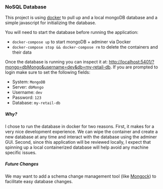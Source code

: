 ### NoSQL Database
This project is using [docker](https://docs.docker.com/install/) to pull up and a local mongoDB database and a simple
 javascript for initializing the database. 

You will need to start the database before running the application:

- `docker-compose up` to start mongoDB + adminer via Docker
- `docker-compose stop && docker-compose rm` to delete the containers and their data

Once the database is running you can inspect it at: 
[http://localhost:5401/?mongo=dbMongo&username=dev&db=my-retail-db](http://localhost:5401/?mongo=dbMongo&username=dev&db=my-retail-db).
If you are prompted to login make sure to set the following fields:
- System: `MongoDB`
- Server: `dbMongo`
- Username: `dev`
- Password: `123`
- Database: `my-retail-db`

##### Why?
I chose to run the database in docker for two reasons. First, it makes for a very nice development experience.
We can wipe the container and create a new database at any time and interact with the database using the adminer GUI.
Second, since this application will be reviewed locally, I expect that spinning up a local containerized database
will help avoid any machine specific issues. 

##### Future Changes
We may want to add a schema change management tool (like [Mongock](https://github.com/cloudyrock/mongock)) to
 facilitate easy database changes.
